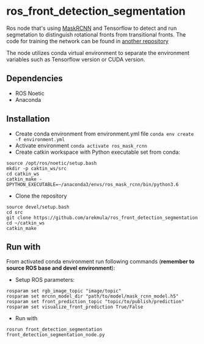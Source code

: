 # ros_front_detection_segmentation
Ros node that's using [MaskRCNN](https://github.com/matterport/Mask_RCNN) and Tensorflow to detect and run segmetation to distinguish rotational fronts from transitional fronts.
The code for training the network can be found in [another repository](https://github.com/arekmula/mrcnn_instance_segmentation)

The node utilizes conda virtual environment to separate the environment variables such as Tensorflow version or
CUDA version.
## Dependencies
- ROS Noetic
- Anaconda

## Installation
- Create conda environment from environment.yml file `conda env create -f environment.yml`
- Activate environment `conda activate ros_mask_rcnn`
- Create catkin workspace with Python executable set from conda:
```
source /opt/ros/noetic/setup.bash
mkdir -p caktin_ws/src
cd catkin_ws
catkin_make -DPYTHON_EXECUTABLE=~/anaconda3/envs/ros_mask_rcnn/bin/python3.6
```
- Clone the repository
```
source devel/setup.bash
cd src
git clone https://github.com/arekmula/ros_front_detection_segmentation
cd ~/catkin_ws
catkin_make
```


## Run with

From activated conda environment run following commands (**remember to source ROS base and devel environment**):
- Setup ROS parameters:
```
rosparam set rgb_image_topic "image/topic"
rosparam set mrcnn_model_dir "path/to/model/mask_rcnn_model.h5"
rosparam set front_prediction_topic "topic/to/publish/prediction"
rosparam set visualize_front_prediction True/False
```

- Run with
```
rosrun front_detection_segmentation front_detection_segmentation_node.py 
```